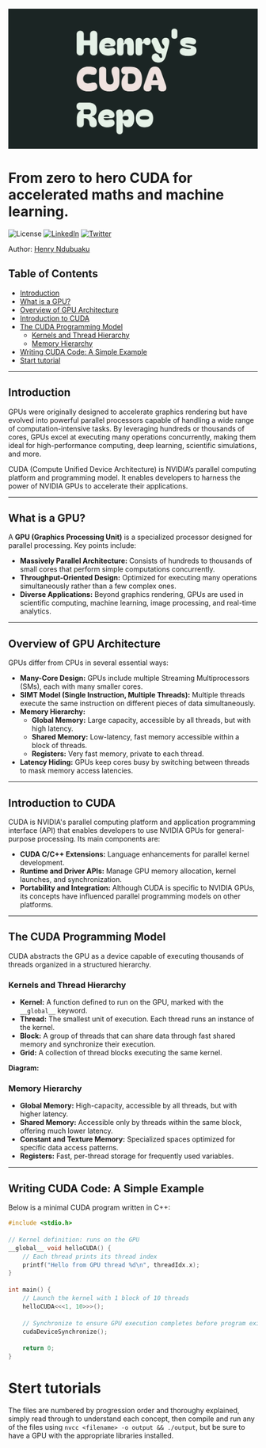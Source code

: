 <p align="center">
  <img src="assets/logo.jpg" alt="Alt text"/>
</p>

# From zero to hero CUDA for accelerated maths and machine learning.

![License](https://img.shields.io/github/license/hmunachi/cuda-repo?style=flat-square) [![LinkedIn](https://img.shields.io/badge/-LinkedIn-blue?style=flat-square&logo=linkedin&logoColor=white)](https://www.linkedin.com//company/80434055) [![Twitter](https://img.shields.io/twitter/follow/hmunachii?style=social)](https://twitter.com/hmunachii)

Author: [Henry Ndubuaku](https://www.linkedin.com/in/henry-ndubuaku-7b6350b8/) 

## Table of Contents

- [Introduction](#introduction)
- [What is a GPU?](#what-is-a-gpu)
- [Overview of GPU Architecture](#overview-of-gpu-architecture)
- [Introduction to CUDA](#introduction-to-cuda)
- [The CUDA Programming Model](#the-cuda-programming-model)
  - [Kernels and Thread Hierarchy](#kernels-and-thread-hierarchy)
  - [Memory Hierarchy](#memory-hierarchy)
- [Writing CUDA Code: A Simple Example](#writing-cuda-code-a-simple-example)
- [Start tutorial](#start-tutorial)

---

## Introduction

GPUs were originally designed to accelerate graphics rendering but have evolved into powerful parallel processors capable of handling a wide range of computation-intensive tasks. By leveraging hundreds or thousands of cores, GPUs excel at executing many operations concurrently, making them ideal for high-performance computing, deep learning, scientific simulations, and more.

CUDA (Compute Unified Device Architecture) is NVIDIA’s parallel computing platform and programming model. It enables developers to harness the power of NVIDIA GPUs to accelerate their applications.

---

## What is a GPU?

A **GPU (Graphics Processing Unit)** is a specialized processor designed for parallel processing. Key points include:

- **Massively Parallel Architecture:** Consists of hundreds to thousands of small cores that perform simple computations concurrently.
- **Throughput-Oriented Design:** Optimized for executing many operations simultaneously rather than a few complex ones.
- **Diverse Applications:** Beyond graphics rendering, GPUs are used in scientific computing, machine learning, image processing, and real-time analytics.

---

## Overview of GPU Architecture

GPUs differ from CPUs in several essential ways:

- **Many-Core Design:** GPUs include multiple Streaming Multiprocessors (SMs), each with many smaller cores.
- **SIMT Model (Single Instruction, Multiple Threads):** Multiple threads execute the same instruction on different pieces of data simultaneously.
- **Memory Hierarchy:**
  - **Global Memory:** Large capacity, accessible by all threads, but with high latency.
  - **Shared Memory:** Low-latency, fast memory accessible within a block of threads.
  - **Registers:** Very fast memory, private to each thread.
- **Latency Hiding:** GPUs keep cores busy by switching between threads to mask memory access latencies.

---

## Introduction to CUDA

CUDA is NVIDIA's parallel computing platform and application programming interface (API) that enables developers to use NVIDIA GPUs for general-purpose processing. Its main components are:

- **CUDA C/C++ Extensions:** Language enhancements for parallel kernel development.
- **Runtime and Driver APIs:** Manage GPU memory allocation, kernel launches, and synchronization.
- **Portability and Integration:** Although CUDA is specific to NVIDIA GPUs, its concepts have influenced parallel programming models on other platforms.

---

## The CUDA Programming Model

CUDA abstracts the GPU as a device capable of executing thousands of threads organized in a structured hierarchy.

### Kernels and Thread Hierarchy

- **Kernel:** A function defined to run on the GPU, marked with the `__global__` keyword.
- **Thread:** The smallest unit of execution. Each thread runs an instance of the kernel.
- **Block:** A group of threads that can share data through fast shared memory and synchronize their execution.
- **Grid:** A collection of thread blocks executing the same kernel.

**Diagram:**


### Memory Hierarchy

- **Global Memory:** High-capacity, accessible by all threads, but with higher latency.
- **Shared Memory:** Accessible only by threads within the same block, offering much lower latency.
- **Constant and Texture Memory:** Specialized spaces optimized for specific data access patterns.
- **Registers:** Fast, per-thread storage for frequently used variables.

---

## Writing CUDA Code: A Simple Example

Below is a minimal CUDA program written in C++:

```cpp
#include <stdio.h>

// Kernel definition: runs on the GPU
__global__ void helloCUDA() {
    // Each thread prints its thread index
    printf("Hello from GPU thread %d\n", threadIdx.x);
}

int main() {
    // Launch the kernel with 1 block of 10 threads
    helloCUDA<<<1, 10>>>();

    // Synchronize to ensure GPU execution completes before program exit
    cudaDeviceSynchronize();

    return 0;
}
```

# Stert tutorials

The files are numbered by progression order and thoroughy explained, simply read through to understand each concept, then compile and run any of the files using `nvcc <filename> -o output && ./output`, but be sure to have a GPU with the appropriate libraries installed.

